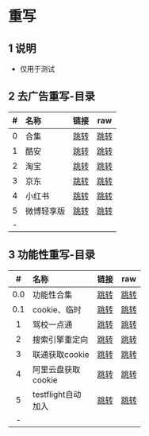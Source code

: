 # 重写

## 1 说明

* 仅用于测试

## 2 去广告重写-目录

|#|名称|链接|raw|
|:----:|:----|:----:|:----:|
|0|合集|[跳转](/rewrite/ad/ad_rewrite_00.txt)|[跳转](https://raw.githubusercontent.com/xilemon/quanx/main/rewrite/ad/ad_rewrite_00.txt)|
|1|酷安|[跳转](/rewrite/ad/kuan_01.txt)|[跳转](https://raw.githubusercontent.com/xilemon/quanx/main/rewrite/ad/kuan_01.txt)|
|2|淘宝|[跳转](/rewrite/ad/taobao_02.txt)|[跳转](https://raw.githubusercontent.com/xilemon/quanx/main/rewrite/ad/taobao_02.txt)|
|3|京东|[跳转](/rewrite/ad/jingdong_03.txt)|[跳转](https://raw.githubusercontent.com/xilemon/quanx/main/rewrite/ad/jingdong_03.txt)|
|4|小红书|[跳转](/rewrite/ad/xiaohongshu_04.txt)|[跳转](https://raw.githubusercontent.com/xilemon/quanx/main/rewrite/ad/xiaohongshu_04.txt)|
|5|微博轻享版|[跳转](/rewrite/ad/weiboqxb_05.txt)|[跳转](https://raw.githubusercontent.com/xilemon/quanx/main/rewrite/ad/weiboqxb_05.txt)|
|-| | |

## 3 功能性重写-目录

|#|名称|链接|raw|
|:----:|:----|:----:|:----:|
|0.0|功能性合集|[跳转](/rewrite/js/js_rewrite_0.0.txt)|[跳转](https://raw.githubusercontent.com/xilemon/quanx/main/rewrite/js/js_rewrite_0.0.txt)|
|0.1|cookie、临时|[跳转](/rewrite/js/cookie_0.1.txt)|[跳转](https://raw.githubusercontent.com/xilemon/quanx/main/rewrite/js/cookie_0.1.txt)|
|1|驾校一点通|[跳转](/rewrite/js/jiaxiaoedt_01.txt)|[跳转](https://raw.githubusercontent.com/xilemon/quanx/main/rewrite/js/jiaxiaoedt_01.txt)|
|2|搜索引擎重定向|[跳转](/rewrite/js/Q_Search_02.txt)|[跳转](https://raw.githubusercontent.com/xilemon/quanx/main/rewrite/js/Q_Search_02.txt)|
|3|联通获取cookie|[跳转](/rewrite/js/cookie_liantong_03.txt)|[跳转](https://raw.githubusercontent.com/xilemon/quanx/main/rewrite/js/cookie_liantong_03.txt)|
|4|阿里云盘获取</br>cookie|[跳转](/rewrite/js/cookie_aliyunpan_04.txt)|[跳转](https://raw.githubusercontent.com/xilemon/quanx/main/rewrite/js/cookie_aliyunpan_04.txt)|
|5|testflight自动</br>加入|[跳转](/rewrite/js/testflight_05.txt)|[跳转](https://raw.githubusercontent.com/xilemon/quanx/main/rewrite/js/testflight_05.txt)|
|-| | |
